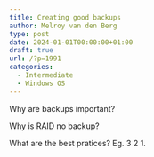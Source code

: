 ```yaml
---
title: Creating good backups
author: Melroy van den Berg
type: post
date: 2024-01-01T00:00:00+01:00
draft: true
url: /?p=1991
categories:
  - Intermediate
  - Windows OS
---
```


Why are backups important?

Why is RAID no backup?

What are the best pratices? Eg. 3 2 1.
